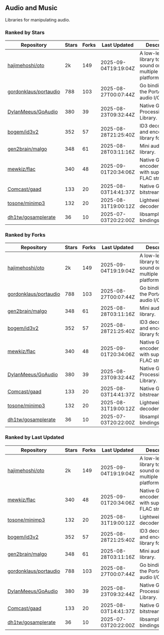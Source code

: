 ## Audio and Music

Libraries for manipulating audio.

### Ranked by Stars

| Repository | Stars | Forks | Last Updated | Description | 
|------------|-------|-------|--------------|-------------|
| [hajimehoshi/oto](https://github.com/hajimehoshi/oto) | 2k | 149 | 2025-09-04T19:19:04Z |  A low-level library to play sound on multiple platforms. |
| [gordonklaus/portaudio](https://github.com/gordonklaus/portaudio) | 788 | 103 | 2025-08-27T00:07:44Z |  Go bindings for the PortAudio audio I/O library. |
| [DylanMeeus/GoAudio](https://github.com/DylanMeeus/GoAudio) | 380 | 39 | 2025-08-23T09:32:44Z |  Native Go Audio Processing Library. |
| [bogem/id3v2](https://github.com/bogem/id3v2) | 352 | 57 | 2025-08-28T21:25:40Z |  ID3 decoding and encoding library for Go. |
| [gen2brain/malgo](https://github.com/gen2brain/malgo) | 348 | 61 | 2025-08-28T03:11:16Z |  Mini audio library. |
| [mewkiz/flac](https://github.com/mewkiz/flac) | 340 | 48 | 2025-09-01T20:34:06Z |  Native Go FLAC encoder/decoder with support for FLAC streams. |
| [Comcast/gaad](https://github.com/Comcast/gaad) | 133 | 20 | 2025-08-03T14:41:37Z |  Native Go AAC bitstream parser. |
| [tosone/minimp3](https://github.com/tosone/minimp3) | 132 | 20 | 2025-08-31T19:00:12Z |  Lightweight MP3 decoder library. |
| [dh1tw/gosamplerate](https://github.com/dh1tw/gosamplerate) | 36 | 10 | 2025-07-03T20:22:00Z |  libsamplerate bindings for go. |

### Ranked by Forks

| Repository | Stars | Forks | Last Updated | Description | 
|------------|-------|-------|--------------|-------------|
| [hajimehoshi/oto](https://github.com/hajimehoshi/oto) | 2k | 149 | 2025-09-04T19:19:04Z |  A low-level library to play sound on multiple platforms. |
| [gordonklaus/portaudio](https://github.com/gordonklaus/portaudio) | 788 | 103 | 2025-08-27T00:07:44Z |  Go bindings for the PortAudio audio I/O library. |
| [gen2brain/malgo](https://github.com/gen2brain/malgo) | 348 | 61 | 2025-08-28T03:11:16Z |  Mini audio library. |
| [bogem/id3v2](https://github.com/bogem/id3v2) | 352 | 57 | 2025-08-28T21:25:40Z |  ID3 decoding and encoding library for Go. |
| [mewkiz/flac](https://github.com/mewkiz/flac) | 340 | 48 | 2025-09-01T20:34:06Z |  Native Go FLAC encoder/decoder with support for FLAC streams. |
| [DylanMeeus/GoAudio](https://github.com/DylanMeeus/GoAudio) | 380 | 39 | 2025-08-23T09:32:44Z |  Native Go Audio Processing Library. |
| [Comcast/gaad](https://github.com/Comcast/gaad) | 133 | 20 | 2025-08-03T14:41:37Z |  Native Go AAC bitstream parser. |
| [tosone/minimp3](https://github.com/tosone/minimp3) | 132 | 20 | 2025-08-31T19:00:12Z |  Lightweight MP3 decoder library. |
| [dh1tw/gosamplerate](https://github.com/dh1tw/gosamplerate) | 36 | 10 | 2025-07-03T20:22:00Z |  libsamplerate bindings for go. |

### Ranked by Last Updated

| Repository | Stars | Forks | Last Updated | Description | 
|------------|-------|-------|--------------|-------------|
| [hajimehoshi/oto](https://github.com/hajimehoshi/oto) | 2k | 149 | 2025-09-04T19:19:04Z |  A low-level library to play sound on multiple platforms. |
| [mewkiz/flac](https://github.com/mewkiz/flac) | 340 | 48 | 2025-09-01T20:34:06Z |  Native Go FLAC encoder/decoder with support for FLAC streams. |
| [tosone/minimp3](https://github.com/tosone/minimp3) | 132 | 20 | 2025-08-31T19:00:12Z |  Lightweight MP3 decoder library. |
| [bogem/id3v2](https://github.com/bogem/id3v2) | 352 | 57 | 2025-08-28T21:25:40Z |  ID3 decoding and encoding library for Go. |
| [gen2brain/malgo](https://github.com/gen2brain/malgo) | 348 | 61 | 2025-08-28T03:11:16Z |  Mini audio library. |
| [gordonklaus/portaudio](https://github.com/gordonklaus/portaudio) | 788 | 103 | 2025-08-27T00:07:44Z |  Go bindings for the PortAudio audio I/O library. |
| [DylanMeeus/GoAudio](https://github.com/DylanMeeus/GoAudio) | 380 | 39 | 2025-08-23T09:32:44Z |  Native Go Audio Processing Library. |
| [Comcast/gaad](https://github.com/Comcast/gaad) | 133 | 20 | 2025-08-03T14:41:37Z |  Native Go AAC bitstream parser. |
| [dh1tw/gosamplerate](https://github.com/dh1tw/gosamplerate) | 36 | 10 | 2025-07-03T20:22:00Z |  libsamplerate bindings for go. |

